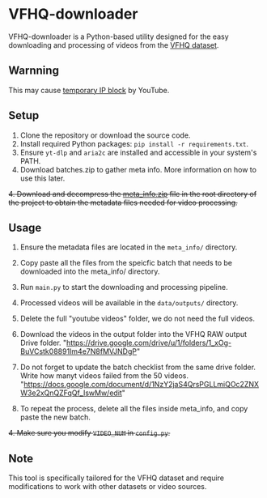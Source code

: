 # VFHQ-downloader

VFHQ-downloader is a Python-based utility designed for the easy downloading and processing of videos from the [VFHQ dataset](https://liangbinxie.github.io/projects/vfhq/).

## Warnning

This may cause [temporary IP block](https://github.com/yt-dlp/yt-dlp/issues/7860) by YouTube.

## Setup

1. Clone the repository or download the source code.
2. Install required Python packages: `pip install -r requirements.txt`.
3. Ensure `yt-dlp` and `aria2c` are installed and accessible in your system's PATH.
4. Download batches.zip to gather meta info. More information on how to use this later. 

~~4. Download and decompress the [meta_info.zip](https://1drv.ms/u/s!Ag1HH_EDGMqqh2i5sgNyHpcVldos?e=8wKFtV) file in the root directory of the project to obtain the metadata files needed for video processing.~~

## Usage

1. Ensure the metadata files are located in the `meta_info/` directory.
2. Copy paste all the files from the speicfic batch that needs to be downloaded into the meta_info/ directory. 
2. Run `main.py` to start the downloading and processing pipeline.
3. Processed videos will be available in the `data/outputs/` directory.
4. Delete the full "youtube videos" folder, we do not need the full videos. 
5. Download the videos in the output folder into the VFHQ RAW output Drive folder. "https://drive.google.com/drive/u/1/folders/1_xOg-BuVCstk08891Im4e7N8fMVJNDgP"

6. Do not forget to update the batch checklist from the same drive folder. Write how manyt videos failed from the 50 videos. "https://docs.google.com/document/d/1NzY2jaS4QrsPGLLmiQOc2ZNXW3e2xQnQZFqQf_IswMw/edit" 

7. To repeat the process, delete all the files inside meta_info, and copy paste the new batch. 


~~4. Make sure you modify `VIDEO_NUM` in `config.py`.~~

## Note

This tool is specifically tailored for the VFHQ dataset and require modifications to work with other datasets or video sources.
